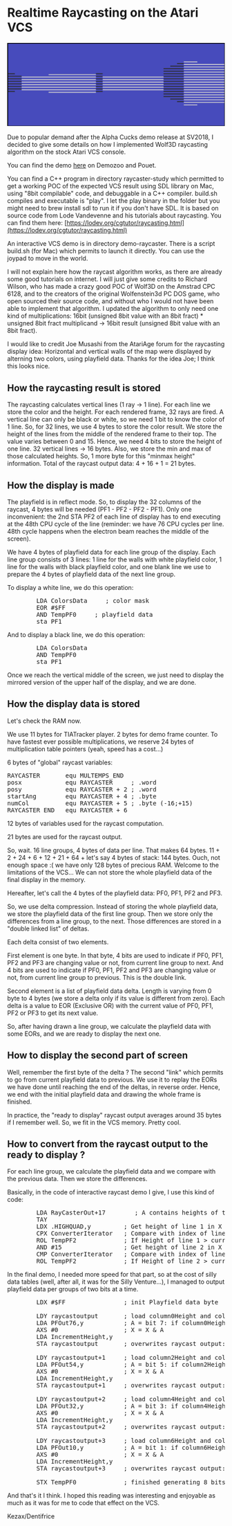 # Realtime Raycasting on the Atari VCS

![Alpha Cucks demo screenshot](/demo-raycaster/raycast.png?raw=true "Raycasting in action")

Due to popular demand after the Alpha Cucks demo release at SV2018, I decided to give some details on how I implemented Wolf3D raycasting algorithm on the stock Atari VCS console.

You can find the demo [here](https://demozoo.org/productions/195197/) on Demozoo and Pouet.

You can find a C++ program in directory raycaster-study which permitted to get a working POC of the expected VCS result using SDL library on Mac, using "8bit compilable" code, and debuggable in a C++ compiler. build.sh compiles and executable is "play". I let the play binary in the folder but you might need to brew install sdl to run it if you don't have SDL. It is based on source code from Lode Vandevenne and his tutorials about raycasting. You can find them here: [https://lodev.org/cgtutor/raycasting.html](https://lodev.org/cgtutor/raycasting.html)

An interactive VCS demo is in directory demo-raycaster. There is a script build.sh (for Mac) which permits to launch it directly. You can use the joypad to move in the world.

I will not explain here how the raycast algorithm works, as there are already some good tutorials on internet. I will just give some credits to Richard Wilson, who has made a crazy good POC of Wolf3D on the Amstrad CPC 6128, and to the creators of the original Wolfenstein3d PC DOS game, who open sourced their source code, and without who I would not have been able to implement that algorithm. I updated the algorithm to only need one kind of multiplications: 16bit (unsigned 8bit value with an 8bit fract) * unsigned 8bit fract multiplicand -> 16bit result (unsigned 8bit value with an 8bit fract).

I would like to credit Joe Musashi from the AtariAge forum for the raycasting display idea: Horizontal and vertical walls of the map were displayed by alterning two colors, using playfield data. Thanks for the idea Joe; I think this looks nice.

## How the raycasting result is stored

The raycasting calculates vertical lines (1 ray -> 1 line). For each line we store the color and the height. For each rendered frame, 32 rays are fired. A vertical line can only be black or white, so we need 1 bit to know the color of 1 line. So, for 32 lines, we use 4 bytes to store the color result. We store the height of the lines from the middle of the rendered frame to their top. The value varies between 0 and 15\. Hence, we need 4 bits to store the height of one line. 32 vertical lines -> 16 bytes. Also, we store the min and max of those calculated heights. So, 1 more byte for this "minmax height" information. Total of the raycast output data: 4 + 16 + 1 = 21 bytes.

## How the display is made

The playfield is in reflect mode. So, to display the 32 columns of the raycast, 4 bytes will be needed (PF1 - PF2 - PF2 - PF1). Only one inconvenient: the 2nd STA PF2 of each line of display has to end executing at the 48th CPU cycle of the line (reminder: we have 76 CPU cycles per line. 48th cycle happens when the electron beam reaches the middle of the screen).

We have 4 bytes of playfield data for each line group of the display. Each line group consists of 3 lines: 1 line for the walls with white playfield color, 1 line for the walls with black playfield color, and one blank line we use to prepare the 4 bytes of playfield data of the next line group.

To display a white line, we do this operation:

<pre>        LDA ColorsData     ; color mask
        EOR #$FF
        AND TempPF0     ; playfield data
        sta PF1    
</pre>

And to display a black line, we do this operation:

<pre>        LDA ColorsData
        AND TempPF0
        sta PF1 
</pre>

Once we reach the vertical middle of the screen, we just need to display the mirrored version of the upper half of the display, and we are done.

## How the display data is stored

Let's check the RAM now.

We use 11 bytes for TIATracker player. 2 bytes for demo frame counter. To have fastest ever possible multiplications, we reserve 24 bytes of multiplication table pointers (yeah, speed has a cost...)

6 bytes of "global" raycast variables:

<pre>RAYCASTER       equ MULTEMPS_END
posx            equ RAYCASTER     ; .word
posy            equ RAYCASTER + 2 ; .word
startAng        equ RAYCASTER + 4 ; .byte 
numCol          equ RAYCASTER + 5 ; .byte (-16;+15)
RAYCASTER_END   equ RAYCASTER + 6
</pre>

12 bytes of variables used for the raycast computation.

21 bytes are used for the raycast output.

So, wait. 16 line groups, 4 bytes of data per line. That makes 64 bytes. 11 + 2 + 24 + 6 + 12 + 21 + 64 + let's say 4 bytes of stack: 144 bytes. Ouch, not enough space :( we have only 128 bytes of precious RAM. Welcome to the limitations of the VCS... We can not store the whole playfield data of the final display in the memory.

Hereafter, let's call the 4 bytes of the playfield data: PF0, PF1, PF2 and PF3\.

So, we use delta compression. Instead of storing the whole playfield data, we store the playfield data of the first line group. Then we store only the differences from a line group, to the next. Those differences are stored in a "double linked list" of deltas.

Each delta consist of two elements.

First element is one byte. In that byte, 4 bits are used to indicate if PF0, PF1, PF2 and PF3 are changing value or not, from current line group to next. And 4 bits are used to indicate if PF0, PF1, PF2 and PF3 are changing value or not, from current line group to previous. This is the double link.

Second element is a list of playfield data delta. Length is varying from 0 byte to 4 bytes (we store a delta only if its value is different from zero). Each delta is a value to EOR (Exclusive OR) with the current value of PF0, PF1, PF2 or PF3 to get its next value.

So, after having drawn a line group, we calculate the playfield data with some EORs, and we are ready to display the next one.

## How to display the second part of screen

Well, remember the first byte of the delta ? The second "link" which permits to go from current playfield data to previous. We use it to replay the EORs we have done until reaching the end of the deltas, in reverse order. Hence, we end with the initial playfield data and drawing the whole frame is finished.

In practice, the "ready to display" raycast output averages around 35 bytes if I remember well. So, we fit in the VCS memory. Pretty cool.

## How to convert from the raycast output to the ready to display ?

For each line group, we calculate the playfield data and we compare with the previous data. Then we store the differences.

Basically, in the code of interactive raycast demo I give, I use this kind of code:

<pre>        LDA RayCasterOut+17        ; A contains heights of two consecutive vertical lines
        TAY
        LDX .HIGHQUAD,y         ; Get height of line 1 in X
        CPX ConverterIterator   ; Compare with index of line group being computed
        ROL TempPF2             ; If Height of line 1 > currentHeight, output one 1 bit in temp playfield data, otherwise output a 0
        AND #15                 ; Get height of line 2 in X
        CMP ConverterIterator   ; Compare with index of line group being computed
        ROL TempPF2             ; If Height of line 2 > currentHeight, output one 1 bit in temp playfield data, otherwise output a 0
</pre>

In the final demo, I needed more speed for that part, so at the cost of silly data tables (well, after all, it was for the Silly Venture...), I managed to output playfield data per groups of two bits at a time.

<pre>        LDX #$FF                ; init Playfield data byte

        LDY raycastoutput       ; load column0Height and column1Height
        LDA PFOut76,y           ; A = bit 7: if column0Height == 15 then 1 else 0; bit 6: if column1Height == 15 then 1 else 0; other bits: 1
        AXS #0                  ; X = X & A
        LDA IncrementHeight,y   
        STA raycastoutput       ; overwrites raycast output: if column0Height < 15, column0Height++; if column1Height < 15, column1Height++;

        LDY raycastoutput+1     ; load column2Height and column3Height
        LDA PFOut54,y           ; A = bit 5: if column2Height == 15 then 1 else 0; bit 4: if column3Height == 15 then 1 else 0; other bits: 1
        AXS #0                  ; X = X & A
        LDA IncrementHeight,y
        STA raycastoutput+1     ; overwrites raycast output: if column2Height < 15, column2Height++; if column3Height < 15, column3Height++;

        LDY raycastoutput+2     ; load column4Height and column5Height
        LDA PFOut32,y           ; A = bit 3: if column4Height == 15 then 1 else 0; bit 2: if column5Height == 15 then 1 else 0; other bits: 1
        AXS #0                  ; X = X & A
        LDA IncrementHeight,y
        STA raycastoutput+2     ; overwrites raycast output: if column4Height < 15, column4Height++; if column5Height < 15, column5Height++;

        LDY raycastoutput+3     ; load column6Height and column7Height
        LDA PFOut10,y           ; A = bit 1: if column6Height == 15 then 1 else 0; bit 0: if column7Height == 15 then 1 else 0; other bits: 1
        AXS #0                  ; X = X & A
        LDA IncrementHeight,y
        STA raycastoutput+3     ; overwrites raycast output: if column6Height < 15, column6Height++; if column7Height < 15, column7Height++;

        STX TempPF0             ; finished generating 8 bits of playfield
</pre>

And that's it I think. I hoped this reading was interesting and enjoyable as much as it was for me to code that effect on the VCS.

Kezax/Dentifrice

</h2how>
